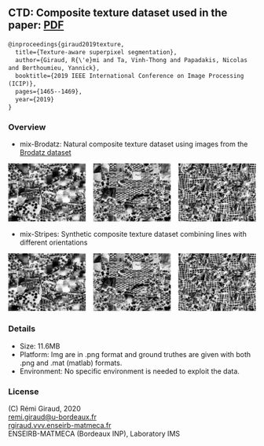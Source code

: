 ## CTD: Composite texture dataset used in the paper: [PDF](https://hal.archives-ouvertes.fr/hal-01510063/document)
```
@inproceedings{giraud2019texture,
  title={Texture-aware superpixel segmentation},
  author={Giraud, R{\'e}mi and Ta, Vinh-Thong and Papadakis, Nicolas and Berthoumieu, Yannick},
  booktitle={2019 IEEE International Conference on Image Processing (ICIP)},
  pages={1465--1469},
  year={2019}
}
```

### Overview

- mix-Brodatz: Natural composite texture dataset using images from the [Brodatz dataset]() 

![image](./Figures/ctd_brodatz.png)

- mix-Stripes: Synthetic composite texture dataset combining lines with different orientations 

![image](./Figures/ctd_brodatz.png)


### Details

- Size: 11.6MB  
- Platform: Img are in .png format and ground truthes are given with both .png and .mat (matlab) formats.   
- Environment: No specific environment is needed to exploit the data. 


### License

(C) Rémi Giraud, 2020  
remi.giraud@u-bordeaux.fr  
[rgiraud.vvv.enseirb-matmeca.fr](https://rgiraud.vvv.enseirb-matmeca.fr)  
ENSEIRB-MATMECA (Bordeaux INP), Laboratory IMS










